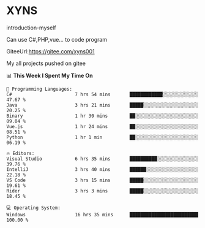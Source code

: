# XYNS
introduction-myself

Can use C#,PHP,vue... to code program

GiteeUrl:https://gitee.com/xyns001

My all projects pushed on gitee

<!--START_SECTION:waka-->
📊 **This Week I Spent My Time On** 

```text
💬 Programming Languages: 
C#                       7 hrs 54 mins       ████████████░░░░░░░░░░░░░   47.67 % 
Java                     3 hrs 21 mins       █████░░░░░░░░░░░░░░░░░░░░   20.25 % 
Binary                   1 hr 30 mins        ██░░░░░░░░░░░░░░░░░░░░░░░   09.04 % 
Vue.js                   1 hr 24 mins        ██░░░░░░░░░░░░░░░░░░░░░░░   08.51 % 
Python                   1 hr 1 min          ██░░░░░░░░░░░░░░░░░░░░░░░   06.19 % 

🔥 Editors: 
Visual Studio            6 hrs 35 mins       ██████████░░░░░░░░░░░░░░░   39.76 % 
IntelliJ                 3 hrs 40 mins       ██████░░░░░░░░░░░░░░░░░░░   22.18 % 
VS Code                  3 hrs 15 mins       █████░░░░░░░░░░░░░░░░░░░░   19.61 % 
Rider                    3 hrs 3 mins        █████░░░░░░░░░░░░░░░░░░░░   18.45 % 

💻 Operating System: 
Windows                  16 hrs 35 mins      █████████████████████████   100.00 % 
```


<!--END_SECTION:waka-->
